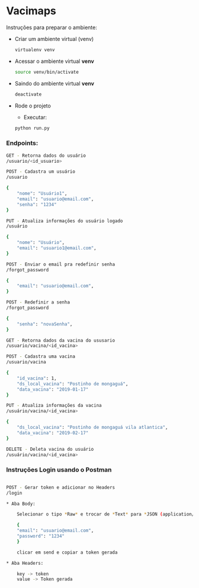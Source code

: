# Vacimaps

Instruções para preparar o ambiente:
*  Criar um  ambiente virtual (venv)
    ```bash
    virtualenv venv
    ```
* Acessar o ambiente virtual **venv**
    ```bash
    source venv/bin/activate
    ```
* Saindo do ambiente virtual **venv**
    ```bash
    deactivate
    ```

* Rode o projeto
    * Executar:
    ```bash
    python run.py
    ```

### Endpoints: ###

```bash
GET - Retorna dados do usuário
/usuario/<id_usuario>
```
```bash
POST - Cadastra um usuário
/usuario

{
    "nome": "Usuário1", 
    "email": "usuario@email.com", 
    "senha": "1234"
}
```
```bash
PUT - Atualiza informações do usuário logado
/usuário

{
    "nome": "Usuário",
    "email": "usuario1@email.com",
}
```
```bash
POST - Enviar o email pra redefinir senha
/forgot_password

{ 
    "email": "usuario@email.com", 
}
```
```bash
POST - Redefinir a senha
/forgot_password

{ 
    "senha": "novaSenha", 
}
```
```bash
GET - Retorna dados da vacina do ususario
/usuario/vacina/<id_vacina>
```
```bash
POST - Cadastra uma vacina
/usuario/vacina

{
    "id_vacina": 1,
    "ds_local_vacina": "Postinho de mongaguá",
    "data_vacina": "2019-01-17"
}

```
```bash
PUT - Atualiza informações da vacina
/usuário/vacina/<id_vacina>

{
    "ds_local_vacina": "Postinho de mongaguá vila atlantica",
    "data_vacina": "2019-02-17"
}
```
```bash
DELETE - Deleta vacina do usuário
/usuário/vacina/<id_vacina>
```

### Instruções Login usando o Postman ###

```bash

POST - Gerar token e adicionar no Headers
/login

* Aba Body:

    Selecionar o tipo *Raw* e trocar de *Text* para *JSON (application/json)*

    {
    "email": "usuario@email.com", 
    "password": "1234"
    }

    clicar em send e copiar a token gerada

* Aba Headers:

    key -> token
    value -> Token gerada
```
